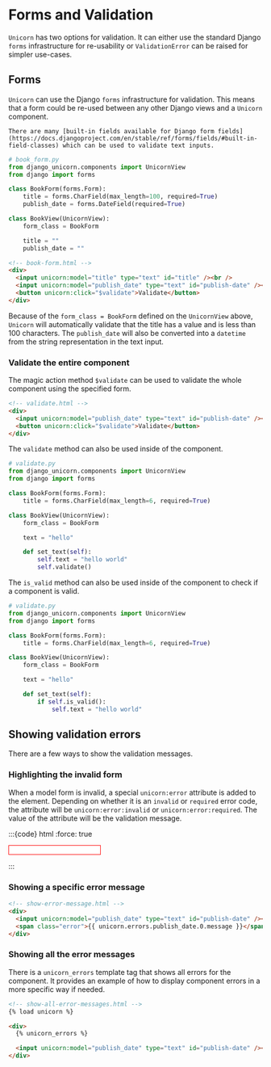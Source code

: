 # Forms and Validation

`Unicorn` has two options for validation. It can either use the standard Django `forms` infrastructure for re-usability or `ValidationError` can be raised for simpler use-cases.

## Forms

`Unicorn` can use the Django `forms` infrastructure for validation. This means that a form could be re-used between any other Django views and a `Unicorn` component.

```{note}
There are many [built-in fields available for Django form fields](https://docs.djangoproject.com/en/stable/ref/forms/fields/#built-in-field-classes) which can be used to validate text inputs.
```

```python
# book_form.py
from django_unicorn.components import UnicornView
from django import forms

class BookForm(forms.Form):
    title = forms.CharField(max_length=100, required=True)
    publish_date = forms.DateField(required=True)

class BookView(UnicornView):
    form_class = BookForm

    title = ""
    publish_date = ""
```

```html
<!-- book-form.html -->
<div>
  <input unicorn:model="title" type="text" id="title" /><br />
  <input unicorn:model="publish_date" type="text" id="publish-date" /><br />
  <button unicorn:click="$validate">Validate</button>
</div>
```

Because of the `form_class = BookForm` defined on the `UnicornView` above, `Unicorn` will automatically validate that the title has a value and is less than 100 characters. The `publish_date` will also be converted into a `datetime` from the string representation in the text input.

### Validate the entire component

The magic action method `$validate` can be used to validate the whole component using the specified form.

```html
<!-- validate.html -->
<div>
  <input unicorn:model="publish_date" type="text" id="publish-date" /><br />
  <button unicorn:click="$validate">Validate</button>
</div>
```

The `validate` method can also be used inside of the component.

```python
# validate.py
from django_unicorn.components import UnicornView
from django import forms

class BookForm(forms.Form):
    title = forms.CharField(max_length=6, required=True)

class BookView(UnicornView):
    form_class = BookForm

    text = "hello"

    def set_text(self):
        self.text = "hello world"
        self.validate()
```

The `is_valid` method can also be used inside of the component to check if a component is valid.

```python
# validate.py
from django_unicorn.components import UnicornView
from django import forms

class BookForm(forms.Form):
    title = forms.CharField(max_length=6, required=True)

class BookView(UnicornView):
    form_class = BookForm

    text = "hello"

    def set_text(self):
        if self.is_valid():
            self.text = "hello world"
```

## Showing validation errors

There are a few ways to show the validation messages.

### Highlighting the invalid form

When a model form is invalid, a special `unicorn:error` attribute is added to the element. Depending on whether it is an `invalid` or `required` error code, the attribute will be `unicorn:error:invalid` or `unicorn:error:required`. The value of the attribute will be the validation message.

:::{code} html
:force: true

<!-- highlight-input-errors.html -->
<div>
  <style>
    [unicorn\:error\:invalid] {
      border: 1px solid red !important;
    }
    [unicorn\:error\:required] {
      border: 1px solid red !important;
    }
  </style>

<input
  unicorn:model="publish_date"
  type="text"
  id="publish-date"
  unicorn:error:invalid="Enter a valid date/time."
/><br />

</div>
:::

### Showing a specific error message

```html
<!-- show-error-message.html -->
<div>
  <input unicorn:model="publish_date" type="text" id="publish-date" /><br />
  <span class="error">{{ unicorn.errors.publish_date.0.message }}</span>
</div>
```

### Showing all the error messages

There is a `unicorn_errors` template tag that shows all errors for the component. It provides an example of how to display component errors in a more specific way if needed.

```html
<!-- show-all-error-messages.html -->
{% load unicorn %}

<div>
  {% unicorn_errors %}

  <input unicorn:model="publish_date" type="text" id="publish-date" /><br />
</div>
```
